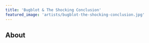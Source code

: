 ```yaml
---
title: 'Bugblot & The Shocking Conclusion'
featured_image: 'artists/bugblot-the-shocking-conclusion.jpg'
---
```


## About


